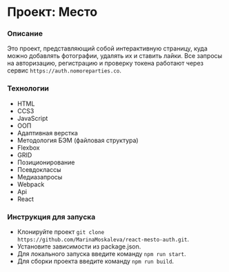 # Проект: Место
### Описание
Это проект, представляющий собой интерактивную страницу, куда можно добавлять фотографии, удалять их и ставить лайки. Все запросы на авторизацию, регистрацию и проверку токена работают через сервис `https://auth.nomoreparties.co`.

### Технологии
- HTML
- CCS3
- JavaScript
- ООП
- Адаптивная верстка
- Методология БЭМ (файловая структура)
- Flexbox
- GRID
- Позиционирование
- Псевдоклассы
- Медиазапросы
- Webpack
- Api
- React

### Инструкция для запуска
- Клонируйте проект ```git clone https://github.com/MarinaMoskaleva/react-mesto-auth.git```.
- Установите зависимости из package.json.
- Для локального запуска введите команду ```npm run start```.
- Для сборки проекта введите команду ```npm run build```.
